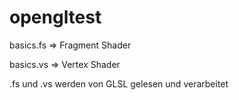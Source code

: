 # opengltest

basics.fs => Fragment Shader

basics.vs => Vertex Shader

.fs und .vs werden von GLSL gelesen und verarbeitet